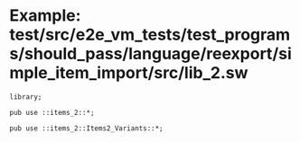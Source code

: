 # Example: test/src/e2e_vm_tests/test_programs/should_pass/language/reexport/simple_item_import/src/lib_2.sw

```sway
library;

pub use ::items_2::*;

pub use ::items_2::Items2_Variants::*;

```
